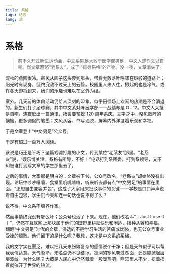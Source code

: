```yaml
---
title: 系格
tags: 纪念
lang: zh
---
```


# 系格

> 前不久开过新生运动会，中文系男足大败于医学部男足，中文人遂作文以自嘲。然文章惹怒“老系友”，成了 “有辱系格”的产物。没一夜，文章消失了。

深秋的燕园很冷。寒风从园子这头袭到那头，带着无数落叶呼啸在斑驳的道路上；阳光时有现身，但终究敌不过天上的云翳。校园里人来人往，掀起的也是冷气。或许冬天即将到来，我们的乐趣也难以在室外为继。

室外。几天前的体育活动仍给人深刻的印象，似乎田径场上欢闹的热潮是不会消退的。新生们打了足球赛，其中中文系对阵医学部——战绩却是 0 : 12。中文人大抵是自嘲，连夜赶出一篇通讯，扬言要预祝 120 周年系庆。文字之中，略见败阵的懊恼，更多调侃的笔墨；文风从容、书写洒脱，屏幕内外洋溢着乐观和幸福。

于是文章登上“中文男足”公众号。

于是有超过一百万人阅读。

该说是巧还是不巧？这篇戏谑打趣的小文，传到某位“老系友”那里。“老系友”说，“娱乐博关注，系格有所辱，不好！”电话打到系团委，打到系领导，又不知被谁打到写文章的学生那里去了。

之后的事情，大家都是明白的：文章被下线，公众号改名，“老系友”却始终没有出现。论坛中吵吵嚷嚷、食堂里叽叽喳喳，听来听去都有点“中文男足”的事情在里面。“思想自由兼容并包”，这成了大家用来批驳事件的关键——学校是口口声声说着自由包容，学生们今天却连一句话也说不得了么？

说不得。中文系不培养作家。

然而事情终究没有那么坏；公众号也活了下来。现在，他们改名叫“丨Just Lose It丨”，仍然在互联网上那块属于他们的田野里耕耘快乐和闲适，播种从容和幸福。翻翻“中文男足”时代的文章，浸透的不是学习生活的苦痛或忧愁，也无公众号事业受挫的颓败。他们留下的是什么呢？我想，这才是中文系的系格。

我的文字实在匮乏，难以把几天来纷繁复杂的感情说个干净；但是天气似乎可以帮我表情达意。天气渐冷，未名湖仍不见结冰，凛冽的寒风卷过湖面，还是能掀起层层波纹。为什么呢？大概是人民心中仍然藏着一股暖热吧，燕园里人不少，捂着捂着就催开了世界的热流。